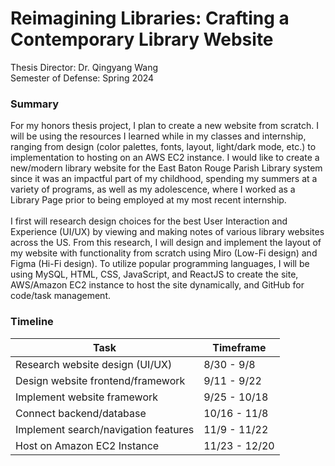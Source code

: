 # Reimagining Libraries: Crafting a Contemporary Library Website

Thesis Director: Dr. Qingyang Wang
<br>
Semester of Defense: Spring 2024

### Summary
For my honors thesis project, I plan to create a new website from scratch. I will be using the resources I learned while in my classes and internship, ranging from design (color palettes, fonts, layout, light/dark mode, etc.) to implementation to hosting on an AWS EC2 instance. I would like to create a new/modern library website for the East Baton Rouge Parish Library system since it was an impactful part of my childhood, spending my summers at a variety of programs, as well as my adolescence, where I worked as a Library Page prior to being employed at my most recent internship. 
<br><br>
I first will research design choices for the best User Interaction and Experience (UI/UX) by viewing and making notes of various library websites across the US. From this research, I will design and implement the layout of my website with functionality from scratch using Miro (Low-Fi design) and Figma (Hi-Fi design). To utilize popular programming languages, I will be using MySQL, HTML, CSS, JavaScript, and ReactJS to create the site, AWS/Amazon EC2 instance to host the site dynamically, and GitHub for code/task management. 

### Timeline
| Task | Timeframe |
| --- | --- |
| Research website design (UI/UX) | 8/30 - 9/8 |
| Design website frontend/framework | 9/11 - 9/22 |
| Implement website framework | 9/25 - 10/18 |
| Connect backend/database | 10/16 - 11/8 |
| Implement search/navigation features | 11/9 - 11/22 |
| Host on Amazon EC2 Instance | 11/23 - 12/20 |
